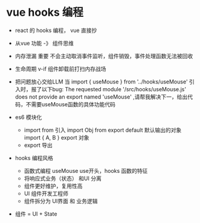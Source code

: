# vue hooks 编程

- react 的 hooks 编程， vue 直接抄
- 从vue 功能 -》 组件思维
- 内存泄漏 重要
  不会主动取消事件监听，组件销毁，事件处理函数无法被回收 
- 生命周期 v-if 组件卸载前打扫内存战场
- 把问题放心交给LLM
  当 import { useMouse } from '../hooks/useMouse' 引入时，报了以下bug: The requested module '/src/hooks/useMouse.js' does not provide an export named 'useMouse' ,请帮我解决下一，给出代码，不需要useMouse函数的具体功能代码

- es6 模块化
  - import from  引入
    import Obj from   export default 默认输出的对象 
    import { A, B }   export 对象 
  - export  导出

- hooks 编程风格
  - 函数式编程
    useMouse  use开头，hooks 函数的特征
  - 将响应式业务（状态） 和UI 分离
  - 组件更好维护，复用性高
  - UI 组件开发工程师
  - 组件拆分为 UI界面 和 业务逻辑

- 组件  = UI + State 